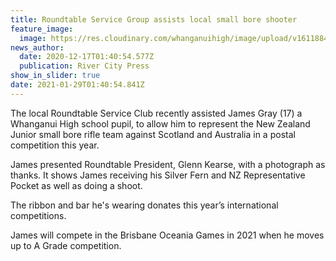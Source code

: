 ```yaml
---
title: Roundtable Service Group assists local small bore shooter
feature_image:
  image: https://res.cloudinary.com/whanganuihigh/image/upload/v1611884478/News/James_Gray._RCP_17.12.20.jpg
news_author:
  date: 2020-12-17T01:40:54.577Z
  publication: River City Press
show_in_slider: true
date: 2021-01-29T01:40:54.841Z
---
```

The local Roundtable Service Club recently assisted James Gray (17) a Whanganui High school pupil, to allow him to represent the New Zealand Junior small bore rifle team against Scotland and Australia in a postal competition this year.

James presented Roundtable President, Glenn Kearse, with a photograph as thanks. It shows James receiving his Silver Fern and NZ Representative Pocket as well as doing a shoot.

The ribbon and bar he's wearing donates this year’s international competitions. 

James will compete in the Brisbane Oceania Games in 2021 when he moves up to A Grade competition.
